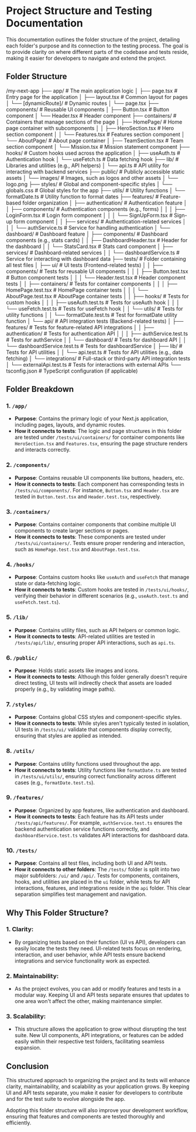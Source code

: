 

# Project Structure and Testing Documentation

This documentation outlines the folder structure of the project, detailing each folder's purpose and its connection to the testing process. The goal is to provide clarity on where different parts of the codebase and tests reside, making it easier for developers to navigate and extend the project.

## Folder Structure

/my-next-app
├── app/                            # The main application logic
│   ├── page.tsx                    # Entry page for the application
│   ├── layout.tsx                  # Common layout for pages
│   └── [dynamicRoute]/              # Dynamic routes
│       └── page.tsx
├── components/                     # Reusable UI components
│   ├── Button.tsx                  # Button component
│   └── Header.tsx                  # Header component
├── containers/                     # Containers that manage sections of the page
│   ├── HomePage/                   # Home page container with subcomponents
│   │   ├── HeroSection.tsx         # Hero section component
│   │   └── Features.tsx            # Features section component
│   └── AboutPage/                  # About page container
│       ├── TeamSection.tsx         # Team section component
│       └── Mission.tsx             # Mission statement component
├── hooks/                          # Custom hooks used across the application
│   ├── useAuth.ts                  # Authentication hook
│   └── useFetch.ts                 # Data fetching hook
├── lib/                            # Libraries and utilities (e.g., API helpers)
│   └── api.ts                      # API utility for interacting with backend services
├── public/                         # Publicly accessible static assets
│   └── images/                     # Images, such as logos and other assets
│       └── logo.png
├── styles/                         # Global and component-specific styles
│   └── globals.css                 # Global styles for the app
├── utils/                          # Utility functions
│   └── formatDate.ts               # Utility function to format dates
├── features/                       # Feature-based folder organization
│   ├── authentication/             # Authentication feature
│   │   ├── components/             # Authentication components (e.g., forms)
│   │   │   ├── LoginForm.tsx       # Login form component
│   │   │   └── SignUpForm.tsx      # Sign-up form component
│   │   ├── services/               # Authentication-related services
│   │   │   └── authService.ts      # Service for handling authentication
│   └── dashboard/                  # Dashboard feature
│       ├── components/             # Dashboard components (e.g., stats cards)
│       │   ├── DashboardHeader.tsx # Header for the dashboard
│       │   └── StatsCard.tsx       # Stats card component
│       ├── services/               # Dashboard-related services
│       │   └── dashboardService.ts # Service for interacting with dashboard data
├── tests/                          # Folder containing all test files
│   ├── ui/                         # UI tests (Frontend-related tests)
│   │   ├── components/             # Tests for reusable UI components
│   │   │   ├── Button.test.tsx     # Button component tests
│   │   │   └── Header.test.tsx     # Header component tests
│   │   ├── containers/             # Tests for container components
│   │   │   ├── HomePage.test.tsx   # HomePage container tests
│   │   │   └── AboutPage.test.tsx  # AboutPage container tests
│   │   ├── hooks/                  # Tests for custom hooks
│   │   │   ├── useAuth.test.ts     # Tests for useAuth hook
│   │   │   └── useFetch.test.ts    # Tests for useFetch hook
│   │   └── utils/                  # Tests for utility functions
│   │       └── formatDate.test.ts  # Test for formatDate utility function
│   └── api/                        # API integration tests (Backend-related tests)
│       ├── features/               # Tests for feature-related API integrations
│       │   ├── authentication/    # Tests for authentication API
│       │   │   ├── authService.test.ts  # Tests for authService
│       │   └── dashboard/          # Tests for dashboard API
│       │       └── dashboardService.test.ts # Tests for dashboardService
│       ├── lib/                    # Tests for API utilities
│       │   └── api.test.ts         # Tests for API utilities (e.g., data fetching)
│       └── integrations/           # Full-stack or third-party API integration tests
│           └── externalApi.test.ts # Tests for interactions with external APIs
└── tsconfig.json                   # TypeScript configuration (if applicable)

## Folder Breakdown

### 1. `/app/`
- **Purpose**: Contains the primary logic of your Next.js application, including pages, layouts, and dynamic routes.
- **How it connects to tests**: The logic and page structures in this folder are tested under `/tests/ui/containers/` for container components like `HeroSection.tsx` and `Features.tsx`, ensuring the page structure renders and interacts correctly.

### 2. `/components/`
- **Purpose**: Contains reusable UI components like buttons, headers, etc.
- **How it connects to tests**: Each component has corresponding tests in `/tests/ui/components/`. For instance, `Button.tsx` and `Header.tsx` are tested in `Button.test.tsx` and `Header.test.tsx`, respectively.

### 3. `/containers/`
- **Purpose**: Contains container components that combine multiple UI components to create larger sections or pages.
- **How it connects to tests**: These components are tested under `/tests/ui/containers/`. Tests ensure proper rendering and interaction, such as `HomePage.test.tsx` and `AboutPage.test.tsx`.

### 4. `/hooks/`
- **Purpose**: Contains custom hooks like `useAuth` and `useFetch` that manage state or data-fetching logic.
- **How it connects to tests**: Custom hooks are tested in `/tests/ui/hooks/`, verifying their behavior in different scenarios (e.g., `useAuth.test.ts` and `useFetch.test.ts`).

### 5. `/lib/`
- **Purpose**: Contains utility files, such as API helpers or common logic.
- **How it connects to tests**: API-related utilities are tested in `/tests/api/lib/`, ensuring proper API interactions, such as `api.ts`.

### 6. `/public/`
- **Purpose**: Holds static assets like images and icons.
- **How it connects to tests**: Although this folder generally doesn't require direct testing, UI tests will indirectly check that assets are loaded properly (e.g., by validating image paths).

### 7. `/styles/`
- **Purpose**: Contains global CSS styles and component-specific styles.
- **How it connects to tests**: While styles aren't typically tested in isolation, UI tests in `/tests/ui/` validate that components display correctly, ensuring that styles are applied as intended.

### 8. `/utils/`
- **Purpose**: Contains utility functions used throughout the app.
- **How it connects to tests**: Utility functions like `formatDate.ts` are tested in `/tests/ui/utils/`, ensuring correct functionality across different cases (e.g., `formatDate.test.ts`).

### 9. `/features/`
- **Purpose**: Organized by app features, like authentication and dashboard.
- **How it connects to tests**: Each feature has its API tests under `/tests/api/features/`. For example, `authService.test.ts` ensures the backend authentication service functions correctly, and `dashboardService.test.ts` validates API interactions for dashboard data.

### 10. `/tests/`
- **Purpose**: Contains all test files, including both UI and API tests.
- **How it connects to other folders**: The `/tests/` folder is split into two major subfolders: `/ui/` and `/api/`. Tests for components, containers, hooks, and utilities are placed in the `ui` folder, while tests for API interactions, features, and integrations reside in the `api` folder. This clear separation simplifies test management and navigation.

## Why This Folder Structure?

### 1. **Clarity**:
   - By organizing tests based on their function (UI vs API), developers can easily locate the tests they need. UI-related tests focus on rendering, interaction, and user behavior, while API tests ensure backend integrations and service functionality work as expected.

### 2. **Maintainability**:
   - As the project evolves, you can add or modify features and tests in a modular way. Keeping UI and API tests separate ensures that updates to one area won't affect the other, making maintenance simpler.

### 3. **Scalability**:
   - This structure allows the application to grow without disrupting the test suite. New UI components, API integrations, or features can be added easily within their respective test folders, facilitating seamless expansion.

## Conclusion

This structured approach to organizing the project and its tests will enhance clarity, maintainability, and scalability as your application grows. By keeping UI and API tests separate, you make it easier for developers to contribute and for the test suite to evolve alongside the app.

Adopting this folder structure will also improve your development workflow, ensuring that features and components are tested thoroughly and efficiently.

